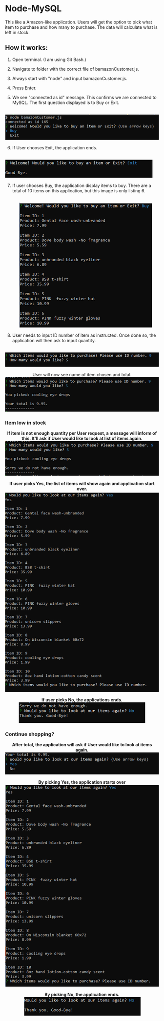 # Node-MySQL
This like a Amazon-like application. Users will get the option to pick what item to purchase and how many to purchase. The data will calculate what is left in stock.

## How it works:
1. Open terminal. (I am using Git Bash.)
2. Navigate to folder with the correct file of bamazonCustomer.js. 
3. Always start with "node" and input bamazonCustomer.js.
4. Press Enter.

5. We see "connected as id" message. This confirms we are connected to MySQL. The first question displayed is to Buy or Exit. 
<p align="center">
<br>
<img src= "images/start_app.png">
</p>

6. If User chooses Exit, the application ends. <p align="center">
<br>
<img src= "images/ExitFirst.png">
</p>

7. If user chooses Buy, the application display items to buy. There are a total of 10 items on this application, but this image is only listing 6.<p align="center"><br><img src= "images/Buy.png"></p>

8. User needs to input ID number of item as instructed. Once done so, the application will then ask to input quantity.<p align="center">
<br>
<img src= "images/Id.quantity.png">
</p>

<p align="center">User will now see name of item chosen and total.
<br>
<img src= "images/itemInfo_price2.png">
</p>

### Item low in stock
<p align="center"><b>If item is not enough quantity per User request, a message will inform of this. It'll ask if User would like to look at list of items again.</b>
<br>
<img src= "images/notEnough.png">
</p>

<p align="center"><b>If user picks Yes, the list of items will show again and application start over.</b>
<br>
<img src= "images/notEnough_listAgain.png">
</p>

<p align="center"><b>If user picks No, the applications ends.</b>
<br>
<img src= "images/notEnough_No.png">
</p>

### Continue shopping?
<p align="center"><b>After total, the application will ask if User would like to look at items again.</b>
<br>
<img src= "images/afterTotal.png">
</p>

<p align="center"><b>By picking Yes, the application starts over</b>
<br>
<img src= "images/listAgain.png">
</p>

<p align="center"><b>By picking No, the application ends.</b>
<br>
<img src= "images/ExitLast.png">
</p>











